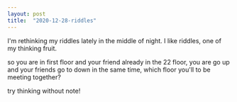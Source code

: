```yaml
---
layout: post
title:  "2020-12-28-riddles"
---
```


I'm rethinking my riddles lately in the middle of night. I like riddles, one of my thinking fruit.

so you are in first floor and your friend already in the 22 floor,
you are go up and your friends go to down in the same time,
which floor you'll to be meeting together?

try thinking without note!

